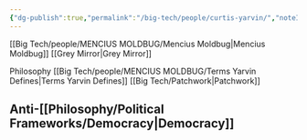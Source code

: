 ```yaml
---
{"dg-publish":true,"permalink":"/big-tech/people/curtis-yarvin/","noteIcon":""}
---
```


[[Big Tech/people/MENCIUS MOLDBUG/Mencius Moldbug\|Mencius Moldbug]]
[[Grey Mirror\|Grey Mirror]]


Philosophy
[[Big Tech/people/MENCIUS MOLDBUG/Terms Yarvin Defines\|Terms Yarvin Defines]]
[[Big Tech/Patchwork\|Patchwork]]
## Anti-[[Philosophy/Political Frameworks/Democracy\|Democracy]]

